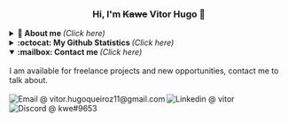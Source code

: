   <h3 align="center">Hi, I'm <s>Kawe</s> Vitor Hugo 🤝</h3>
</p>

<details>
  <summary> <b> 🤔 About me </b> <i>(Click here)</i> </summary>
  <br>
  <ul>
    <li>🌍 I'm 21 years old, and I'm brazilian. Currently I live in Votuporanga, São Paulo.</li>
    <li>🎓 I'm an undergrad Computer Science student since 2019 at UNIRP (Centro Universitário de Rio Preto).</li>
  </ul>
</details>

<details>
  <summary> <b> :octocat: My Github Statistics </b> <i>(Click here)</i> </summary>
  <br>
  <a href="https://github.com/kweripx">
    <img src="https://metrics.lecoq.io/kweripx?template=classic&languages=1&languages.limit=8&languages.sections=most-used&languages.colors=github&languages.threshold=0%25&languages.indepth=false&languages.analysis.timeout=15&languages.categories=markup%2C%20programming&languages.recent.categories=markup%2C%20programming&languages.recent.load=300&languages.recent.days=14&config.timezone=America%2FSao_Paulo"/>
  </a>
</details>

<details open="true">
  <summary> <b> :mailbox: Contact me </b> <i>(Click here)</i> </summary>
  <br>
  I am available for freelance projects and new opportunities, contact me to talk about.<br><br>
  <a href="mailto:vitor.hugoqueiroz11@gmail.com?Subject=Lets%20Talk!">
      <img align="left" alt="Email @ vitor.hugoqueiroz11@gmail.com" src="https://img.shields.io/badge/Email-D14836?style=for-the-badge&logo=gmail&logoColor=white" />
  </a>
  <a href="https://www.linkedin.com/in/vitor-qz/">
      <img align="left" alt="Linkedin @ vitor" src="https://img.shields.io/badge/LinkedIn-0077B5?style=for-the-badge&logo=linkedin&logoColor=white" />
  </a>
  <a href="https://discord.com/users/167015182034403328">
      <img align="left" alt="Discord @ kwe#9653" src="https://img.shields.io/badge/Discord-7289DA?style=for-the-badge&logo=discord&logoColor=white" />
  </a>
</details>
